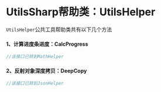 # UtilsSharp帮助类：UtilsHelper
`UtilsHelper`公共工具帮助类共有以下几个方法

#### 1、计算进度条进度：CalcProgress

```c#
//该接口已转到MathHelper
```

#### 2、反射对象深度拷贝：DeepCopy

```c#
//该接口已转到JsonHelper
```

